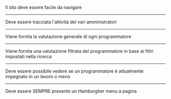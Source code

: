 Il sito deve essere facile da navigare
___
Deve essere tracciata l'attivitá dei vari amministratori
___
Viene fornita la valutazione generale di ogni programmatore
___
Viene fornita una valutazione filtrata del programmatore in base ai filtri impostati nella ricerca
___ 
Deve essere possibile vedere se un programmatore é attualmente impegnato in un lavoro o meno
___
Deve essere SEMPRE presente un Hamburgher menu a pagina
